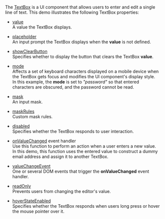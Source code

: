 The [TextBox](/Documentation/ApiReference/UI_Widgets/dxTextBox/) is a UI component that allows users to enter and edit a single line of text. This demo illustrates the following  TextBox properties:

- [value](/Documentation/ApiReference/UI_Widgets/dxTextBox/Configuration/#value)     
A value the TextBox displays.

- [placeholder](/Documentation/ApiReference/UI_Widgets/dxTextBox/Configuration/#placeholder)       
An input prompt the TextBox displays when the **value** is not defined.

- [showClearButton](/Documentation/ApiReference/UI_Widgets/dxTextBox/Configuration/#showClearButton)        
Specifies whether to display the button that clears the TextBox **value**.

- [mode](/Documentation/ApiReference/UI_Widgets/dxTextBox/Configuration/#mode)        
Affects a set of keyboard characters displayed on a mobile device when the TextBox gets focus and modifies the UI component's display style. In this example, the **mode** is set to *"password"* so that entered characters are obscured, and the password cannot be read.

- [mask](/Documentation/ApiReference/UI_Widgets/dxTextBox/Configuration/#mask)        
An input mask.

- [maskRules](/Documentation/ApiReference/UI_Widgets/dxTextBox/Configuration/#maskRules)        
Custom mask rules.

- [disabled](/Documentation/ApiReference/UI_Widgets/dxTextBox/Configuration/#disabled)        
Specifies whether the TextBox responds to user interaction.

- [onValueChanged](/Documentation/ApiReference/UI_Widgets/dxTextBox/Configuration/#onValueChanged) event handler      
Use this function to perform an action when a user enters a new value. In this demo, this function uses the entered value to construct a dummy email address and assign it to another TextBox.

- [valueChangeEvent](/Documentation/ApiReference/UI_Widgets/dxTextBox/Configuration/#valueChangeEvent)     
One or several DOM events that trigger the **onValueChanged** event handler.

- [readOnly](/Documentation/ApiReference/UI_Widgets/dxTextBox/Configuration/#readOnly)     
Prevents users from changing the editor's value.

- [hoverStateEnabled](/Documentation/ApiReference/UI_Widgets/dxTextBox/Configuration/#hoverStateEnabled)        
Specifies whether the TextBox responds when users long press or hover the mouse pointer over it.
